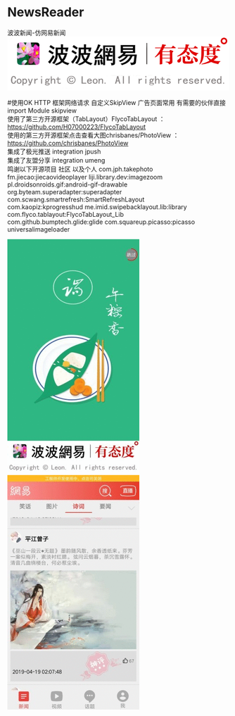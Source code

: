 # NewsReader
波波新闻-仿网易新闻</br>
![image](https://github.com/leonInShanghai/NewsReader/blob/master/app/src/main/res/drawable-xhdpi/biz_ad_slogan.png)


#使用OK HTTP 框架网络请求 自定义SkipView 广告页面常用 有需要的伙伴直接 import Module  skipview</br>
使用了第三方开源框架（TabLayout）FlycoTabLayout ：https://github.com/H07000223/FlycoTabLayout</br>
使用的第三方开源框架点击查看大图chrisbanes/PhotoView  ：https://github.com/chrisbanes/PhotoView</br>
集成了极光推送  integration jpush </br>
集成了友盟分享 integration umeng </br>
鸣谢以下开源项目 社区 以及个人 com.jph.takephoto  fm.jiecao:jiecaovideoplayer  liji.library.dev:imagezoom</br>
pl.droidsonroids.gif:android-gif-drawable org.byteam.superadapter:superadapter com.scwang.smartrefresh:SmartRefreshLayout</br>
com.kaopiz:kprogresshud me.imid.swipebacklayout.lib:library  com.flyco.tablayout:FlycoTabLayout_Lib </br>
com.github.bumptech.glide:glide  com.squareup.picasso:picasso  universalimageloader

![image](https://github.com/leonInShanghai/NewsReader/blob/master/otherPic/gif1.gif)
![image](https://github.com/leonInShanghai/NewsReader/blob/master/otherPic/gif2.gif)
















